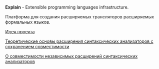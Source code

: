 **Explain** - Extensible programming languages infrastructure.

Платформа для создания расширяемых трансляторов расширяемых формальных языков.

[Идея проекта](ProjectVision.md)

[Теоретические основы расширения синтаксических анализаторов с сохранением совместимости](http://explain.googlecode.com/svn/trunk/article.parsers/parsers.pdf)

[О совместимости независимых расширений синтаксических анализаторов](http://explain.googlecode.com/svn/trunk/article.independent-extensions/document.pdf)